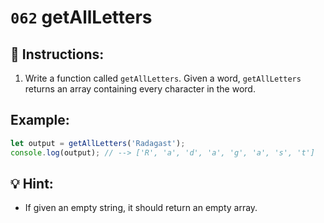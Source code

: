 # `062` getAllLetters

## 📝 Instructions:

1. Write a function called `getAllLetters`. Given a word, `getAllLetters` returns an array containing every character in the word. 

## Example:

```Javascript
let output = getAllLetters('Radagast');
console.log(output); // --> ['R', 'a', 'd', 'a', 'g', 'a', 's', 't']
```

## 💡 Hint:

+ If given an empty string, it should return an empty array.